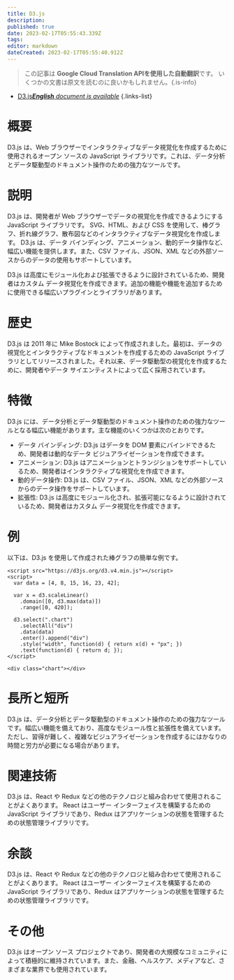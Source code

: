 ```yaml
---
title: D3.js
description: 
published: true
date: 2023-02-17T05:55:43.339Z
tags: 
editor: markdown
dateCreated: 2023-02-17T05:55:40.912Z
---
```


> この記事は **Google Cloud Translation APIを使用した自動翻訳**です。
いくつかの文書は原文を読むのに良いかもしれません。{.is-info}



- [D3.js***English** document is available*](/en/Knowledge-base/Dictionary/d3-js)
{.links-list}


# 概要
D3.js は、Web ブラウザーでインタラクティブなデータ視覚化を作成するために使用されるオープン ソースの JavaScript ライブラリです。これは、データ分析とデータ駆動型のドキュメント操作のための強力なツールです。

# 説明
D3.js は、開発者が Web ブラウザーでデータの視覚化を作成できるようにする JavaScript ライブラリです。 SVG、HTML、および CSS を使用して、棒グラフ、折れ線グラフ、散布図などのインタラクティブなデータ視覚化を作成します。 D3.js は、データ バインディング、アニメーション、動的データ操作など、幅広い機能を提供します。また、CSV ファイル、JSON、XML などの外部ソースからのデータの使用もサポートしています。

D3.js は高度にモジュール化および拡張できるように設計されているため、開発者はカスタム データ視覚化を作成できます。追加の機能や機能を追加するために使用できる幅広いプラグインとライブラリがあります。

# 歴史
D3.js は 2011 年に Mike Bostock によって作成されました。最初は、データの視覚化とインタラクティブなドキュメントを作成するための JavaScript ライブラリとしてリリースされました。それ以来、データ駆動型の視覚化を作成するために、開発者やデータ サイエンティストによって広く採用されています。

# 特徴
D3.js には、データ分析とデータ駆動型のドキュメント操作のための強力なツールとなる幅広い機能があります。主な機能のいくつかは次のとおりです。

- データ バインディング: D3.js はデータを DOM 要素にバインドできるため、開発者は動的なデータ ビジュアライゼーションを作成できます。
- アニメーション: D3.js はアニメーションとトランジションをサポートしているため、開発者はインタラクティブな視覚化を作成できます。
- 動的データ操作: D3.js は、CSV ファイル、JSON、XML などの外部ソースからのデータ操作をサポートしています。
- 拡張性: D3.js は高度にモジュール化され、拡張可能になるように設計されているため、開発者はカスタム データ視覚化を作成できます。

# 例
以下は、D3.js を使用して作成された棒グラフの簡単な例です。

```
<script src="https://d3js.org/d3.v4.min.js"></script>
<script>
  var data = [4, 8, 15, 16, 23, 42];

  var x = d3.scaleLinear()
    .domain([0, d3.max(data)])
    .range([0, 420]);

  d3.select(".chart")
    .selectAll("div")
    .data(data)
    .enter().append("div")
    .style("width", function(d) { return x(d) + "px"; })
    .text(function(d) { return d; });
</script>

<div class="chart"></div>
```

# 長所と短所
D3.js は、データ分析とデータ駆動型のドキュメント操作のための強力なツールです。幅広い機能を備えており、高度なモジュール性と拡張性を備えています。ただし、習得が難しく、複雑なビジュアライゼーションを作成するにはかなりの時間と労力が必要になる場合があります。

# 関連技術
D3.js は、React や Redux などの他のテクノロジと組み合わせて使用されることがよくあります。 React はユーザー インターフェイスを構築するための JavaScript ライブラリであり、Redux はアプリケーションの状態を管理するための状態管理ライブラリです。

# 余談
D3.js は、React や Redux などの他のテクノロジと組み合わせて使用されることがよくあります。 React はユーザー インターフェイスを構築するための JavaScript ライブラリであり、Redux はアプリケーションの状態を管理するための状態管理ライブラリです。

# その他
D3.js はオープン ソース プロジェクトであり、開発者の大規模なコミュニティによって積極的に維持されています。また、金融、ヘルスケア、メディアなど、さまざまな業界でも使用されています。